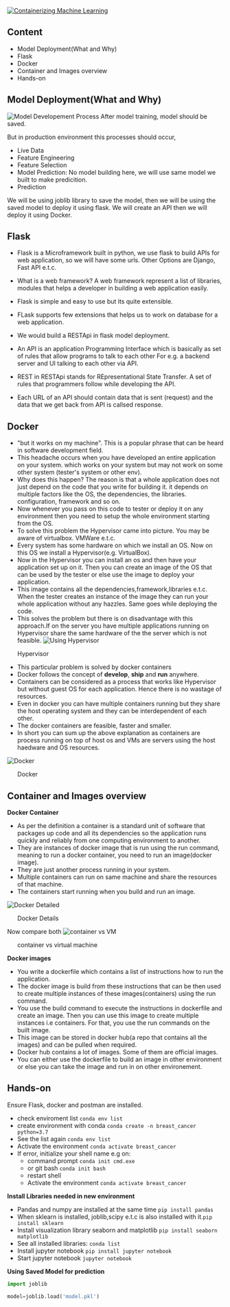 [![Containerizing Machine Learning](https://github.com/Aduzona/CI_CD_ML_Model_Deployment_using_Flask_and_Docker/actions/workflows/main.yml/badge.svg)](https://github.com/Aduzona/CI_CD_ML_Model_Deployment_using_Flask_and_Docker/actions/workflows/main.yml)

## Content

* Model Deployment(What and Why)
* Flask
* Docker
* Container and Images overview
* Hands-on

## Model Deployment(What and Why)

![Model Developement Process](images/Model_Deployment.png)
After model training, model should be saved.

But in production environment this processes should occur,
* Live Data
* Feature Engineering
* Feature Selection
* Model Prediction: No model building here, we will use same model we built to make predicition.
* Prediction

We will be using joblib library to save the model, then we will be using the saved model to deploy it using flask.
We will create an API then we will deploy it using Docker.

## Flask

* Flask is a Microframework built in python, we use flask to build APIs for web application, so we will have some urls. Other Options are Django, Fast API e.t.c.

* What is a web framework? A web framework represent a list of libraries, modules that helps a developer in building a web application easily.
* Flask is simple and easy to use but its quite extensible.
* FLask supports few extensions that helps us to work on database for a web application.
* We would build a RESTApi in flask model deployment.
* An API is an application Programming Interface which is basically as set of rules that allow programs to talk to each other For e.g. a backend server and UI talking to each other via API.
* REST in RESTApi stands for REpresentational State Transfer. A set of rules that programmers follow while developing the API.
* Each URL of an API should contain data that is sent (request) and the data that we get back from API is callsed response.



## Docker

* "but it works on my machine". This is a popular phrase that can be heard in software development field.
* This headache occurs when you have developed an entire application on your system. which works on your system but may not work on some other system (tester's system or other env).
* Why does this happen? The reason is that a whole application does not just depend on the code that you write for building it. it depends on multiple factors like the OS, the dependencies, the libraries. configuration, framework and so on.
* Now whenever you pass on this code to tester or deploy it on any environment then you need to setup the whole environment starting from the OS.
* To solve this problem the Hypervisor came into picture. You may be aware of virtualbox. VMWare e.t.c.
* Every system has some hardware on which we install an OS. Now on this OS we install a Hypervisor(e.g. VirtualBox).
* Now in the Hypervisor you can install an os and then have your application set up on it. Then you can create an image of the OS that can be used by the tester or else use the image to deploy your application.
* This image contains all the dependencies,framework,libraries e.t.c. When the tester creates an instance of the image they can run your whole application without any hazzles. Same goes while deploying the code.
* This solves the problem but there is on disadvantage with this approach.If on the server you have multiple applications running on Hypervisor share the same hardware of the the server which is not feasible.
![Using Hypervisor](images/Using_Hypervisor.png)
<ul>Hypervisor</ul>

* This particular problem is solved by docker containers
* Docker follows the concept of **develop**, **ship** and **run** anywhere.
* Containers can be considered as a process that works like Hypervisor but without guest OS for each application. Hence there is no wastage of resources.
* Even in docker you can have multiple containers running but they share the host operating system and they can be interdependent of each other.
* The docker containers are feasible, faster and smaller.
* In short you can sum up the above explanation as containers are process running on top of host os and VMs are servers using the host haedware and OS resources.

![Docker](images/Docker.png)
<ul>Docker</ul>


## Container and Images overview

**Docker Container**

* As per the definition a container is a standard unit of software that packages up code and all its dependencies so the application runs quickly and reliably from one computing environment to another.
* They are instances of docker image that is run using the run command, meaning to run a docker container, you need to run an image(docker image).
* They are just another process running in your system.
* Multiple containers can run on same machine and share the resources of that machine.
* The containers start running when you build and run an image.

![Docker Detailed](images/Docker_Details.png)
<ul>Docker Details</ul>

Now compare both
![container vs VM](images/container-vs-virtual-machine.png)
<ul>container vs virtual machine</ul>


**Docker images**

* You write a dockerfile which contains a list of instructions how to run the application.
* The docker image is build from these instructions that can be then used to create multiple instances of these images(containers) using the run command.
* You use the build command to execute the instructions in dockerfile and create an image. Then you can use this image to create multiple instances i.e containers. For that, you use the run commands on the built image.
* This image can be stored in docker hub(a repo that contains all the images) and can be pulled when required.
* Docker hub contains a lot of images. Some of them are official images.
* You can either use the dockerfile to build an image in other environment or else you can take the image and run in on other environement.

## Hands-on

Ensure Flask, docker and postman are installed.

* check enviroment list `conda env list`
* create environment with conda `conda create -n breast_cancer python=3.7`
* See the list again `conda env list`
* Activate the environment `conda activate breast_cancer`
* If  error, initialize your shell name e.g on:
  * command prompt `conda init cmd.exe`
  *  or git bash `conda init bash`
  *  restart shell
  * Activate the environment `conda activate breast_cancer`

**Install Libraries needed in new environment**

* Pandas and numpy are installed at the same time `pip install pandas`
* When sklearn is installed, joblib,scipy e.t.c is also installed with it.`pip install sklearn`
* Install visualization library seaborn and matplotlib `pip install seaborn matplotlib`
* See all installed libraries: `conda list`
* Install jupyter notebook `pip install jupyter notebook`
* Start jupyter notebook `jupyter notebook`

**Using Saved Model for prediction**

```py
import joblib

model=joblib.load('model.pkl')
```
